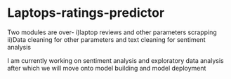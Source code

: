 # Laptops-ratings-predictor

Two modules are over- i)laptop reviews and other parameters scrapping  
                      ii)Data cleaning for other parameters and text cleaning for sentiment analysis
                      
I am currently working on sentiment analysis and exploratory data analysis after which we will move onto model building and model deployment
